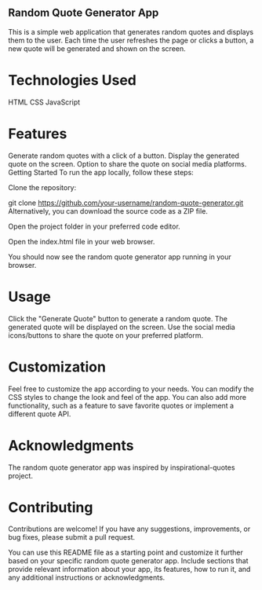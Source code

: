 ## Random Quote Generator App
This is a simple web application that generates random quotes and displays them to the user. Each time the user refreshes the page or clicks a button, a new quote will be generated and shown on the screen.

# Technologies Used
HTML
CSS
JavaScript
# Features
Generate random quotes with a click of a button.
Display the generated quote on the screen.
Option to share the quote on social media platforms.
Getting Started
To run the app locally, follow these steps:

Clone the repository:

git clone https://github.com/your-username/random-quote-generator.git
Alternatively, you can download the source code as a ZIP file.

Open the project folder in your preferred code editor.

Open the index.html file in your web browser.

You should now see the random quote generator app running in your browser.

# Usage
Click the "Generate Quote" button to generate a random quote.
The generated quote will be displayed on the screen.
Use the social media icons/buttons to share the quote on your preferred platform.

# Customization
Feel free to customize the app according to your needs. You can modify the CSS styles to change the look and feel of the app. You can also add more functionality, such as a feature to save favorite quotes or implement a different quote API.

# Acknowledgments
The random quote generator app was inspired by inspirational-quotes project.

# Contributing
Contributions are welcome! If you have any suggestions, improvements, or bug fixes, please submit a pull request.

You can use this README file as a starting point and customize it further based on your specific random quote generator app. Include sections that provide relevant information about your app, its features, how to run it, and any additional instructions or acknowledgments.
